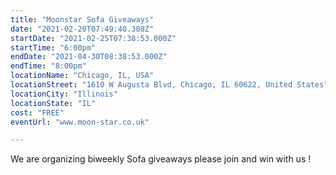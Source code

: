 ```yaml
---
title: "Moonstar Sofa Giveaways"
date: "2021-02-20T07:49:40.308Z"
startDate: "2021-02-25T07:38:53.000Z"
startTime: "6:00pm"
endDate: "2021-04-30T08:38:53.000Z"
endTime: "8:00pm"
locationName: "Chicago, IL, USA"
locationStreet: "1610 W Augusta Blvd, Chicago, IL 60622, United States"
locationCity: "Illinois"
locationState: "IL"
cost: "FREE"
eventUrl: "www.moon-star.co.uk"

---
```


We are organizing biweekly Sofa giveaways please join and win with us !

